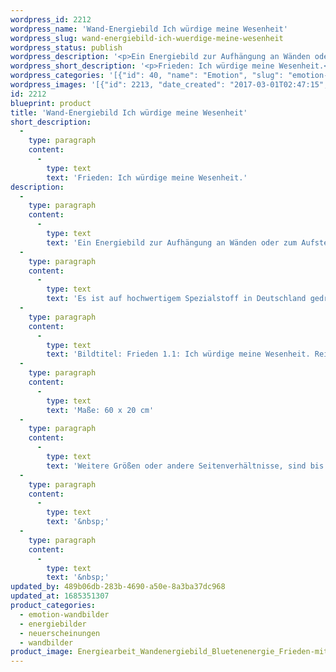 ```yaml
---
wordpress_id: 2212
wordpress_name: 'Wand-Energiebild Ich würdige meine Wesenheit'
wordpress_slug: wand-energiebild-ich-wuerdige-meine-wesenheit
wordpress_status: publish
wordpress_description: '<p>Ein Energiebild zur Aufhängung an Wänden oder zum Aufstellen im Raum mit einem aktivierbaren Schwingungsfeld zu: Frieden: Im Frieden mit sich selbst sein über den Zugang, das eigene Wesen zu würdigen und in diesem Zusammenhang jede Missbilligung aufzugeben, welche Unfrieden verursacht.</p><p>Es ist auf hochwertigem Spezialstoff in Deutschland gedruckt und sorgfältig in Handarbeit auf Holzkeilrahmen aufgezogen. Laut Herstellerangaben ist der farbintensive Druck 70 Jahre lichtecht, waschbar und in einem umweltorientierten Verfahren hergestellt. Der Oberstoff ist mit einer Spezialbeschichtung unterfüttert, so dass, bei Aufhängung an der Wand, der rückseitige Holzrahmen auch bei hellen Farben unsichtbar ist.</p><p>Bildtitel: Frieden 1.1: Ich würdige meine Wesenheit. Reihe: Frieden</p><p>Maße: 60 x 20 cm</p><p>Weitere Größen oder andere Seitenverhältnisse, sind bis 200 cm individuell für Sie innerhalb weniger Tage herstellbar. Bitte kontaktieren Sie uns hierfür unter <a href="mailto:info@elvedenverlag.de">info@elvedenverlag.de</a>.</p><p><a href="https://my.feenbaum.de/anwendung-energie-wandbilder/">Anwendungshinweise</a>      <a href="https://my.feenbaum.de/produktinformation-wandbilder/">Produktinformationen</a></p><p>&nbsp;</p><p>&nbsp;</p>'
wordpress_short_description: '<p>Frieden: Ich würdige meine Wesenheit.<br /><em>Hinweis: Das Wasserzeichen „Elveden Verlag Energiebild“ wird nicht mit gedruckt</em></p>'
wordpress_categories: '[{"id": 40, "name": "Emotion", "slug": "emotion-wandbilder"}, {"id": 22, "name": "Energiebilder", "slug": "energiebilder"}, {"id": 66, "name": "Neuerscheinungen", "slug": "neuerscheinungen"}, {"id": 24, "name": "Wandbilder", "slug": "wandbilder"}]'
wordpress_images: '[{"id": 2213, "date_created": "2017-03-01T02:47:15", "date_created_gmt": "2017-03-01T00:47:15", "date_modified": "2017-03-01T02:47:15", "date_modified_gmt": "2017-03-01T00:47:15", "src": "https://my.feenbaum.de/wp-content/uploads/2017/03/Energiearbeit_Wandenergiebild_Bluetenenergie_Frieden-mit-sich-selbst_800x800-W_800x800-W.jpg", "name": "Energiearbeit_Wandenergiebild_Bluetenenergie_Frieden mit sich selbst_800x800-W_800x800-W", "alt": ""}]'
id: 2212
blueprint: product
title: 'Wand-Energiebild Ich würdige meine Wesenheit'
short_description:
  -
    type: paragraph
    content:
      -
        type: text
        text: 'Frieden: Ich würdige meine Wesenheit.'
description:
  -
    type: paragraph
    content:
      -
        type: text
        text: 'Ein Energiebild zur Aufhängung an Wänden oder zum Aufstellen im Raum mit einem aktivierbaren Schwingungsfeld zu: Frieden: Im Frieden mit sich selbst sein über den Zugang, das eigene Wesen zu würdigen und in diesem Zusammenhang jede Missbilligung aufzugeben, welche Unfrieden verursacht.'
  -
    type: paragraph
    content:
      -
        type: text
        text: 'Es ist auf hochwertigem Spezialstoff in Deutschland gedruckt und sorgfältig in Handarbeit auf Holzkeilrahmen aufgezogen. Laut Herstellerangaben ist der farbintensive Druck 70 Jahre lichtecht, waschbar und in einem umweltorientierten Verfahren hergestellt. Der Oberstoff ist mit einer Spezialbeschichtung unterfüttert, so dass, bei Aufhängung an der Wand, der rückseitige Holzrahmen auch bei hellen Farben unsichtbar ist.'
  -
    type: paragraph
    content:
      -
        type: text
        text: 'Bildtitel: Frieden 1.1: Ich würdige meine Wesenheit. Reihe: Frieden'
  -
    type: paragraph
    content:
      -
        type: text
        text: 'Maße: 60 x 20 cm'
  -
    type: paragraph
    content:
      -
        type: text
        text: 'Weitere Größen oder andere Seitenverhältnisse, sind bis 200 cm individuell für Sie innerhalb weniger Tage herstellbar. Bitte kontaktieren Sie uns hierfür unter info@elvedenverlag.de.'
  -
    type: paragraph
    content:
      -
        type: text
        text: '&nbsp;'
  -
    type: paragraph
    content:
      -
        type: text
        text: '&nbsp;'
updated_by: 489b06db-283b-4690-a50e-8a3ba37dc968
updated_at: 1685351307
product_categories:
  - emotion-wandbilder
  - energiebilder
  - neuerscheinungen
  - wandbilder
product_image: Energiearbeit_Wandenergiebild_Bluetenenergie_Frieden-mit-sich-selbst_800x800-W_800x800-W.jpg
---
```


